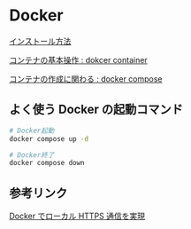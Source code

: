 # Docker

[インストール方法](README-INSTALL.md)

[コンテナの基本操作 : dokcer container](README-CONTAINER.md)

[コンテナの作成に関わる : docker compose](README-COMPOSE.md)

## よく使う Docker の起動コマンド

```bash
# Docker起動
docker compose up -d

# Docker終了
docker compose down
```

## 参考リンク

[Docker でローカル HTTPS 通信を実現](https://qiita.com/li_beiyao/items/fc5720cb053d2b4ba531)
